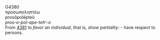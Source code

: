 <body>
  <p>G4380<br>  προσωποληπτέω  <br> prosōpolēpteō  <br><i>pros-o-pol-ape-teh‘-o </i><br>From <a href="g4381.htm">4381</a>  to <i>favor</i> <i>an</i> <i>individual</i>, that is, <i>show</i> <i>partiality:</i> - have respect to persons.<br></p>
 </body>